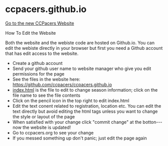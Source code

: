 # ccpacers.github.io
[Go to the new CCPacers Website](https://ccpacers.github.io)

How To Edit the Website

Both the website and the webiste code are hosted on Github.io. You can edit the webiste directly in your browser but first you need a Github account that has edit access to the website.

* Create a github account
* Send your github user name to website manager who give you edit permissions for the page
* See the files in the website here: https://github.com/ccpacers/ccpacers.github.io
* [index.html](https://github.com/ccpacers/ccpacers.github.io/edit/master/index.html) is the file to edit to change season information; click on the file name to see the file contents
* Click on the pencil icon in the top right to edit index.html
* Edit the text conent related to registration, location etc. You can edit the text directly but avoid editing the html tags unless you want to change the style or layout of the page
* When satisfied with your change click "commit change" at the botton---now the website is updated!
* Go to ccpacers.org to see your change
* If you messed something up don't panic; just edit the page again



